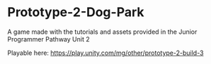 # Prototype-2-Dog-Park
 
A game made with the tutorials and assets provided in the Junior Programmer Pathway Unit 2

Playable here:
https://play.unity.com/mg/other/prototype-2-build-3
